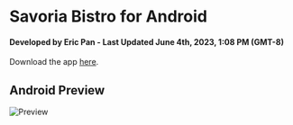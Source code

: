 # Savoria Bistro for Android
#### Developed by Eric Pan - Last Updated June 4th, 2023, 1:08 PM (GMT-8)

Download the app <a href="https://github.com/EricPanDev/Savoria-Bistro/raw/android/Savoria-Bistro.apk">here</a>.

## **Android Preview**
![Preview](https://github.com/EricPanDev/Savoria-Bistro/blob/assets/Android_Preview.png?raw=true)
